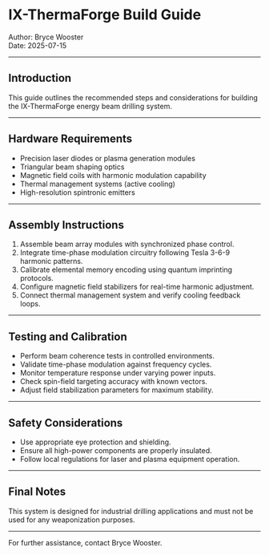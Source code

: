 # IX-ThermaForge Build Guide

Author: Bryce Wooster  
Date: 2025-07-15

---

## Introduction

This guide outlines the recommended steps and considerations for building the IX-ThermaForge energy beam drilling system.

---

## Hardware Requirements

- Precision laser diodes or plasma generation modules  
- Triangular beam shaping optics  
- Magnetic field coils with harmonic modulation capability  
- Thermal management systems (active cooling)  
- High-resolution spintronic emitters

---

## Assembly Instructions

1. Assemble beam array modules with synchronized phase control.  
2. Integrate time-phase modulation circuitry following Tesla 3-6-9 harmonic patterns.  
3. Calibrate elemental memory encoding using quantum imprinting protocols.  
4. Configure magnetic field stabilizers for real-time harmonic adjustment.  
5. Connect thermal management system and verify cooling feedback loops.

---

## Testing and Calibration

- Perform beam coherence tests in controlled environments.  
- Validate time-phase modulation against frequency cycles.  
- Monitor temperature response under varying power inputs.  
- Check spin-field targeting accuracy with known vectors.  
- Adjust field stabilization parameters for maximum stability.

---

## Safety Considerations

- Use appropriate eye protection and shielding.  
- Ensure all high-power components are properly insulated.  
- Follow local regulations for laser and plasma equipment operation.

---

## Final Notes

This system is designed for industrial drilling applications and must not be used for any weaponization purposes.

---

For further assistance, contact Bryce Wooster.
